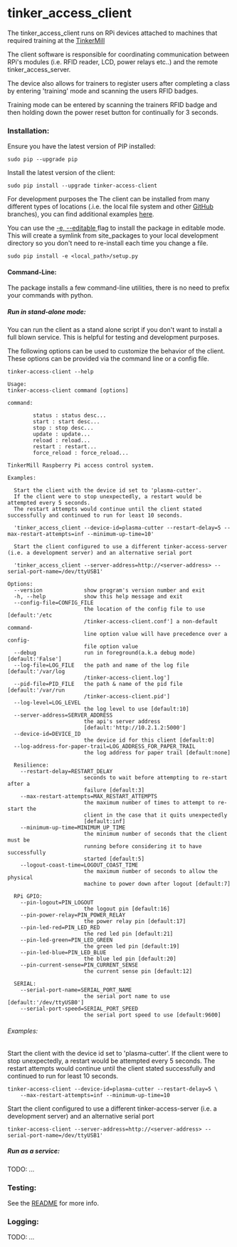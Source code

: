 # tinker_access_client

The tinker_access_client runs on RPi devices attached to machines that required training at the [TinkerMill](http://www.tinkermill.org)

The client software is responsible for coordinating communication between RPi's modules (i.e. RFID reader, LCD, power relays etc..) and the remote tinker_access_server.

The device also allows for trainers to register users after completing a class by entering 'training' mode and scanning the users RFID badges.

Training mode can be entered by scanning the trainers RFID badge and then holding down the power reset button for continually for 3 seconds.
### Installation:



Ensure you have the latest version of PIP installed:

```commandline
sudo pip --upgrade pip
```


Install the latest version of the client:
```commandline
sudo pip install --upgrade tinker-access-client 
```

For development purposes the The client can be installed from many different types of locations (.i.e. the local file system and other [GitHub](https://github.com) branches), you can find additional examples [here](http://www.developerfiles.com/pip-install-from-local-git-repository/).

You can use the [-e, --editable ](https://pip.pypa.io/en/latest/reference/pip_install/#cmdoption-e) flag to install the package in editable mode. This will create a symlink from site_packages to your local development directory so you don't need to re-install each time you change a file.
```commandline
sudo pip install -e <local_path>/setup.py 
```

#### Command-Line:
The package installs a few command-line utilities, there is no need to prefix your commands with python.

##### Run in stand-alone mode:

You can run the client as a stand alone script if you don't want to install a full blown service. This is helpful for testing and development purposes.

The following options can be used to customize the behavior of the client. These options can be provided via the command line or a config file.
```
tinker-access-client --help
```

```
Usage: 
tinker-access-client command [options]

command:

        status : status desc...
        start : start desc...
        stop : stop desc...
        update : update...
        reload : reload...
        restart : restart...
        force_reload : force_reload...

TinkerMill Raspberry Pi access control system.

Examples:

  Start the client with the device id set to 'plasma-cutter'.
  If the client were to stop unexpectedly, a restart would be attempted every 5 seconds.
  The restart attempts would continue until the client stated successfully and continued to run for least 10 seconds.

  'tinker_access_client --device-id=plasma-cutter --restart-delay=5 --max-restart-attempts=inf --minimum-up-time=10' 

  Start the client configured to use a different tinker-access-server (i.e. a development server) and an alternative serial port

  'tinker_access_client --server-address=http://<server-address> --serial-port-name=/dev/ttyUSB1' 

Options:
  --version             show program's version number and exit
  -h, --help            show this help message and exit
  --config-file=CONFIG_FILE
                        the location of the config file to use [default:'/etc
                        /tinker-access-client.conf'] a non-default command-
                        line option value will have precedence over a config-
                        file option value
  --debug               run in foreground(a.k.a debug mode) [default:'False']
  --log-file=LOG_FILE   the path and name of the log file [default:'/var/log
                        /tinker-access-client.log']
  --pid-file=PID_FILE   the path & name of the pid file [default:'/var/run
                        /tinker-access-client.pid']
  --log-level=LOG_LEVEL
                        the log level to use [default:10]
  --server-address=SERVER_ADDRESS
                        the api's server address
                        [default:'http://10.2.1.2:5000']
  --device-id=DEVICE_ID
                        the device id for this client [default:0]
  --log-address-for-paper-trail=LOG_ADDRESS_FOR_PAPER_TRAIL
                        the log address for paper trail [default:none]

  Resilience:
    --restart-delay=RESTART_DELAY
                        seconds to wait before attempting to re-start after a
                        failure [default:3]
    --max-restart-attempts=MAX_RESTART_ATTEMPTS
                        the maximum number of times to attempt to re-start the
                        client in the case that it quits unexpectedly
                        [default:inf]
    --minimum-up-time=MINIMUM_UP_TIME
                        the minimum number of seconds that the client must be
                        running before considering it to have successfully
                        started [default:5]
    --logout-coast-time=LOGOUT_COAST_TIME
                        the maximum number of seconds to allow the physical
                        machine to power down after logout [default:7]

  RPi GPIO:
    --pin-logout=PIN_LOGOUT
                        the logout pin [default:16]
    --pin-power-relay=PIN_POWER_RELAY
                        the power relay pin [default:17]
    --pin-led-red=PIN_LED_RED
                        the red led pin [default:21]
    --pin-led-green=PIN_LED_GREEN
                        the green led pin [default:19]
    --pin-led-blue=PIN_LED_BLUE
                        the blue led pin [default:20]
    --pin-current-sense=PIN_CURRENT_SENSE
                        the current sense pin [default:12]

  SERIAL:
    --serial-port-name=SERIAL_PORT_NAME
                        the serial port name to use [default:'/dev/ttyUSB0']
    --serial-port-speed=SERIAL_PORT_SPEED
                        the serial port speed to use [default:9600]

```

###### Examples:


Start the client with the device id set to 'plasma-cutter'.
If the client were to stop unexpectedly, a restart would be attempted every 5 seconds.
The restart attempts would continue until the client stated successfully and continued
to run for least 10 seconds.
```
tinker-access-client --device-id=plasma-cutter --restart-delay=5 \
    --max-restart-attempts=inf --minimum-up-time=10
```
Start the client configured to use a different tinker-access-server (i.e. a development server)
and an alternative serial port
```
tinker-access-client --server-address=http://<server-address> --serial-port-name=/dev/ttyUSB1'
```

##### Run as a service:

TODO: ...

### Testing:

See the [README](../tinker_access_client/tests/README.md) for more info.

### Logging:

TODO: ...
